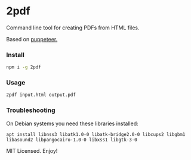 # 2pdf

Command line tool for creating PDFs from HTML files.

Based on [puppeteer.](https://github.com/puppeteer/puppeteer)

### Install

```sh
npm i -g 2pdf
```

### Usage

```sh
2pdf input.html output.pdf
```

### Troubleshooting

On Debian systems you need these libraries installed:

```
apt install libnss3 libatk1.0-0 libatk-bridge2.0-0 libcups2 libgbm1 libasound2 libpangocairo-1.0-0 libxss1 libgtk-3-0
```

MIT Licensed. Enjoy!
